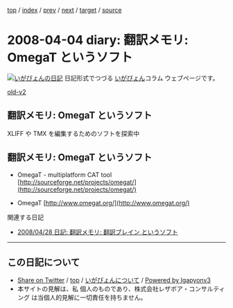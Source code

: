 [top](../index.html) 
 / [index](index.html) 
 / [prev](ig080403.html) 
 / [next](ig080412.html) 
 / [target](http://www.igapyon.jp/igapyon/diary/2008/ig080404.html) 
 / [source](https://github.com/igapyon/diary/blob/master/2008/ig080404.src.md) 

2008-04-04 diary: 翻訳メモリ: OmegaT というソフト
=====================================================================================================
[![いがぴょんの日記](http://www.igapyon.jp/igapyon/diary/images/iga200306s.jpg "いがぴょん")](http://www.igapyon.jp/igapyon/diary/memo/memoigapyon.html) 日記形式でつづる [いがぴょん](http://www.igapyon.jp/igapyon/diary/memo/memoigapyon.html)コラム ウェブページです。

[old-v2](ig080404-orig.html)

## 翻訳メモリ: OmegaT というソフト

XLIFF や TMX を編集するためのソフトを探索中


## 翻訳メモリ: OmegaT というソフト

* OmegaT - multiplatform CAT tool
  [http://sourceforge.net/projects/omegat/](http://sourceforge.net/projects/omegat/)
  
* OmegaT
  [http://www.omegat.org/](http://www.omegat.org/)

関連する日記

* [2008/04/28 日記: 翻訳メモリ: 翻訳ブレイン というソフト](ig080428.html)


----------------------------------------------------------------------------------------------------

## この日記について

* [Share on Twitter](https://twitter.com/intent/tweet?hashtags=igapyon%2Cdiary%2C%E3%81%84%E3%81%8C%E3%81%B4%E3%82%87%E3%82%93&text=%E7%BF%BB%E8%A8%B3%E3%83%A1%E3%83%A2%E3%83%AA%3A+OmegaT+%E3%81%A8%E3%81%84%E3%81%86%E3%82%BD%E3%83%95%E3%83%88&url=http%3A%2F%2Fwww.igapyon.jp%2Figapyon%2Fdiary%2F2008%2Fig080404.html) / [top](../index.html) / [いがぴょんについて](http://www.igapyon.jp/igapyon/diary/memo/memoigapyon.html) / [Powered by Igapyonv3](https://github.com/igapyon/igapyonv3)
* 本サイトの見解は、私 個人のものであり、株式会社レザボア・コンサルティング は当個人的見解に一切責任を持ちません。 
